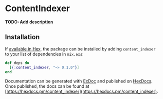 # ContentIndexer

**TODO: Add description**

## Installation

If [available in Hex](https://hex.pm/docs/publish), the package can be installed
by adding `content_indexer` to your list of dependencies in `mix.exs`:

```elixir
def deps do
  [{:content_indexer, "~> 0.1.0"}]
end
```

Documentation can be generated with [ExDoc](https://github.com/elixir-lang/ex_doc)
and published on [HexDocs](https://hexdocs.pm). Once published, the docs can
be found at [https://hexdocs.pm/content_indexer](https://hexdocs.pm/content_indexer).

